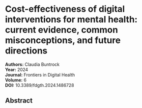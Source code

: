 # Cost-effectiveness of digital interventions for mental health: current evidence, common misconceptions, and future directions

**Authors:** Claudia Buntrock  
**Year:** 2024  
**Journal:** Frontiers in Digital Health  
**Volume:** 6  
**DOI:** 10.3389/fdgth.2024.1486728  

## Abstract


